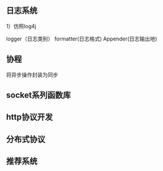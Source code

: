 ## 日志系统
 1）仿照log4j

 logger（日志类别）
        formatter(日志格式)
        Appender(日志输出地)
## 协程
将异步操作封装为同步

## socket系列函数库

## http协议开发

## 分布式协议

## 推荐系统